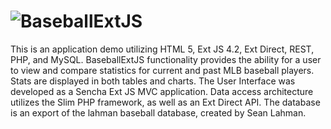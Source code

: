 # ![BaseballExtJS](https://raw.github.com/andyfrith/BaseballExtJS/master/media/BaseballExtJS.png)

This is an application demo utilizing HTML 5, Ext JS 4.2, Ext Direct, REST, PHP, and MySQL.  BaseballExtJS functionality provides the ability for a user to view and compare statistics for current and past MLB baseball players.  Stats are displayed in both tables and charts.  The User Interface was developed as a Sencha Ext JS MVC application.  Data access architecture utilizes the Slim PHP framework, as well as an Ext Direct API.  The database is an export of the lahman baseball database, created by Sean Lahman.